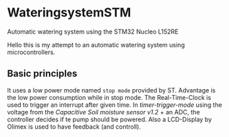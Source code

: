 # WateringsystemSTM
Automatic watering system using the STM32 Nucleo L152RE

Hello this is my attempt to an automatic watering system using microcontrollers.

## Basic principles
It uses a low power mode named `stop mode` provided by ST. Advantage is the low power consumption while in stop mode.
The Real-Time-Clock is used to trigger an interrupt after given time. In *timer-trigger-mode* using the voltage from the _Capacitive Soil moisture sensor v1.2_ + an ADC, the controller decides if te pump should be powered.
Also a LCD-Display by Olimex is used to have feedback (and controll).
